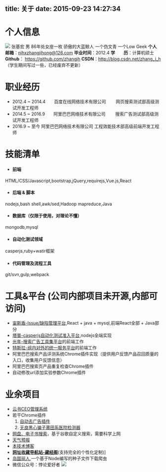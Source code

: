 title: 关于
date: 2015-09-23 14:27:34
---
# 个人信息
![](http://www.5941740.cn/images/default_avatar.jpg)
张基宏 男 86年处女座一枚 骄傲的大蓝鲸人
一个伪文青 一个Low Geek
**个人邮箱**：<a href="mailto:njhxzhangjihong@126.com" target="_self">njhxzhangjihong@126.com</a>
**毕业时间**：2012.4
**学　　历**：计算机硕士
**Github**： https://github.com/zhangjh
**CSDN**：http://blog.csdn.net/zhang_j_h （学生期间写过一些，已经废弃不更新）

# 职业经历
- 2012.4 ~ 2014.4　　百度在线网络技术有限公司 　　网页搜索测试部高级测试开发工程师
- 2014.5 ~ 2016.9　　阿里巴巴网络技术有限公司 　　搜索广告测试部高级测试开发工程师
- 2016.9 ~ 至今      阿里巴巴网络技术有限公司     工程效能技术部高级前端开发工程师

# 技能清单
- #### 前端
HTML/CSS/Javascript,bootstrap,jQuery,requirejs,Vue.js,React

- #### 后端 & 脚本
nodejs,bash shell,awk/sed,Hadoop mapreduce,Java

- #### 数据库（仅限于使用，对理论不懂）
mongodb,mysql

- #### 自动化测试领域
casperjs,ruby+watir框架

- #### 代码管理及流程工具
git/svn,gulp,webpack

# 工具&平台 (公司内部项目未开源,内部可访问)
- [宙斯盾-Issue/缺陷管理平台](http://defect.alibaba-inc.com),React + java + mysql,前端React全部 + Java部分
- [塔普-casperjs自动化测试准入平台](http://tab.alibaba.net),nodejs全端实现
- [光年-搜索广告工具集平台](http://guang.alibaba.net/index.htm)的前端工作
- [特斯拉-组内对外的统一服务平台](http://tesla.alibaba.net)的前端工作
- 阿里巴巴搜索产品评测系统Chrome插件实现（提供用户反馈产品召回质量的入口，收集用户反馈信息）
- 阿里巴巴搜索页产品重复检查Chrome插件
- 自动修改url添加实验参数Chrome插件

# 业余项目
- [云书CEO管理系统](http://ceo.qess.me/cloudBook/index.html)
- 若干Chrome插件
    1. [自动去广告插件](https://github.com/zhangjh/chromeExt/tree/master/%E5%8E%BB%E5%B9%BF%E5%91%8A)
	2. [无良黑心骗子莆田系医院检测器](https://github.com/zhangjh/chromeExt/tree/master/%E8%8E%86%E7%94%B0%E7%B3%BB%E5%8C%BB%E9%99%A2%E6%A3%80%E6%B5%8B%E5%99%A8)
- [网盘、电子书搜索](http://5941740.cn/search)，基于谷歌自定义搜索，需要科学上网
- [天气预报](http://www.5941740.cn/local-weather/index.html)
- [本技术博客](http://5941740.cn)
- [**网址收藏导航站-藏经阁**](http://favlink.me)(支持完全的个性化定制)]
- [岛国丽人](https://github.com/zhangjh/islandBeauty),一个基于Node编写的种子文件下载爬虫
- 微信公众号：悖论爱好者
![](http://ww3.sinaimg.cn/mw690/62d95157gw1f3x0w08t3qj20760763yz.jpg)
